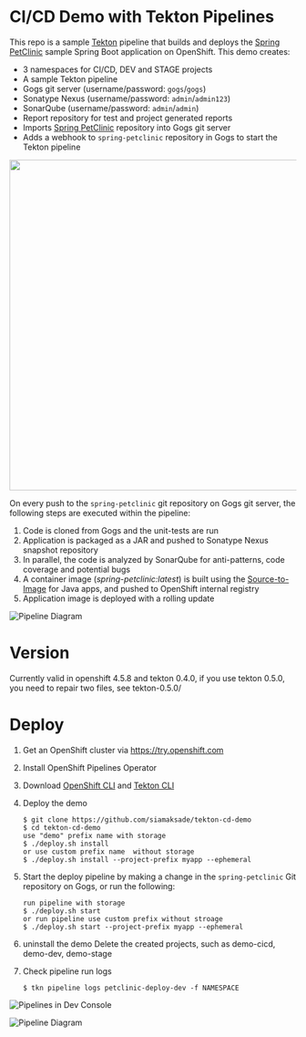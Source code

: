 # CI/CD Demo with Tekton Pipelines

This repo is a sample [Tekton](http://www.tekton.dev) pipeline that builds and deploys the [Spring PetClinic](https://github.com/spring-projects/spring-petclinic) sample Spring Boot application on OpenShift. This demo creates:
* 3 namespaces for CI/CD, DEV and STAGE projects
* A sample Tekton pipeline
* Gogs git server (username/password: `gogs`/`gogs`)
* Sonatype Nexus (username/password: `admin`/`admin123`)
* SonarQube (username/password: `admin`/`admin`)
* Report repository for test and project generated reports
* Imports [Spring PetClinic](https://github.com/spring-projects/spring-petclinic) repository into Gogs git server
* Adds a webhook to `spring-petclinic` repository in Gogs to start the Tekton pipeline

<p align="center">
  <img width="580" src="docs/images/projects.svg">
</p>

On every push to the `spring-petclinic` git repository on Gogs git server, the following steps are executed within the pipeline:

1. Code is cloned from Gogs and the unit-tests are run
1. Application is packaged as a JAR and pushed to Sonatype Nexus snapshot repository
1. In parallel, the code is analyzed by SonarQube for anti-patterns, code coverage and potential bugs
1. A container image (_spring-petclinic:latest_) is built using the [Source-to-Image](https://github.com/openshift/source-to-image) for Java apps, and pushed to OpenShift internal registry
1. Application image is deployed with a rolling update

![Pipeline Diagram](docs/images/pipeline-diagram.svg)

# Version
Currently valid in openshift 4.5.8 and tekton 0.4.0, if you use tekton 0.5.0, you need to repair two files, see tekton-0.5.0/
# Deploy

1. Get an OpenShift cluster via https://try.openshift.com
1. Install OpenShift Pipelines Operator
1. Download [OpenShift CLI](https://mirror.openshift.com/pub/openshift-v4/clients/ocp/latest/) and [Tekton CLI](https://github.com/tektoncd/cli/releases) 
1. Deploy the demo

    ```
    $ git clone https://github.com/siamaksade/tekton-cd-demo 
    $ cd tekton-cd-demo
    use "demo" prefix name with storage
    $ ./deploy.sh install
    or use custom prefix name  without storage
    $ ./deploy.sh install --project-prefix myapp --ephemeral
    ```

1. Start the deploy pipeline by making a change in the `spring-petclinic` Git repository on Gogs, or run the following:

    ```
    run pipeline with storage
    $ ./deploy.sh start
    or run pipeline use custom prefix without stroage
    $ ./deploy.sh start --project-prefix myapp --ephemeral
    ```

1. uninstall the demo
   Delete the created projects, such as demo-cicd, demo-dev, demo-stage

1. Check pipeline run logs

    ```
    $ tkn pipeline logs petclinic-deploy-dev -f NAMESPACE
    ```

![Pipelines in Dev Console](docs/images/pipelines.png)

![Pipeline Diagram](docs/images/pipeline-viz.png)

